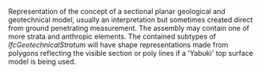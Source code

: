 Representation of the concept of a sectional planar geological and geotechnical model, usually an interpretation but sometimes created direct from ground penetrating measurement. The assembly may contain one of more strata and anthropic elements. The contained subtypes of _IfcGeotechnicalStratum_ will have shape representations made from polygons reflecting the visible section or poly lines if a 'Yabuki' top surface model is being used.
